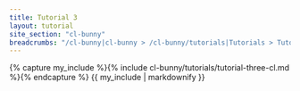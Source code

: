 ```yaml
---
title: Tutorial 3
layout: tutorial
site_section: "cl-bunny"
breadcrumbs: "/cl-bunny|cl-bunny > /cl-bunny/tutorials|Tutorials > Tutorial 3"
---
```


{% capture my_include %}{% include cl-bunny/tutorials/tutorial-three-cl.md %}{% endcapture %}
{{ my_include | markdownify }}
